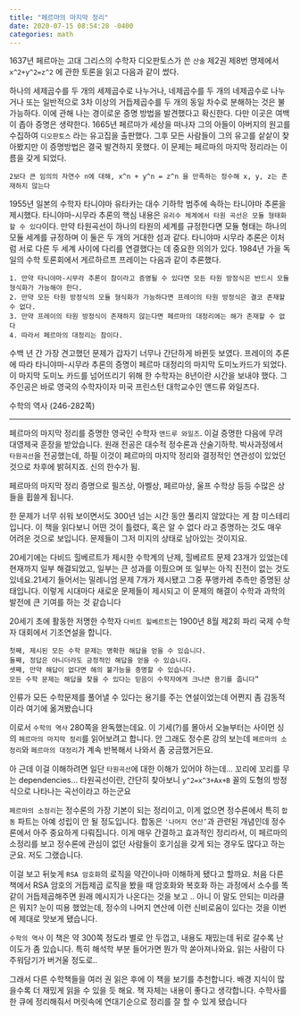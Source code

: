 ```yaml
---
title: "페르마의 마지막 정리"
date: 2020-07-15 08:54:28 -0400
categories: math
---
```



1637년 페르마는 고대 그리스의 수학자 디오판토스가 쓴 `산술` 제2권 제8번 명제에서 `x^2+y^2=z^2` 에 관한 토론을 읽고 다음과 같이 썼다.

하나의 세제곱수를 두 개의 세제곱수로 나누거나, 네제곱수를 두 개의 네제곱수로 나누거나 또는 일반적으로 3차 이상의 거듭제곱수를 두 개의 동일 차수로 분해하는 것은 불가능하다. 이에 관해 나는 경이로운 증명 방법을 발견했다고 확신한다. 다만 이곳은 여백이 좁아 증명은 생략한다.
1665년 페르마가 세상을 떠나자 그의 아들이 아버지의 원고를 수집하여 `디오판토스` 라는 유고집을 출판했다. 그후 모든 사람들이 그의 유고를 샅샅이 찾아봤지만 이 증명방법은 결국 발견하지 못했다. 이 문제는 페르마의 마지막 정리라는 이름을 갖게 되었다.

```2보다 큰 임의의 자연수 n에 대해, x^n + y^n = z^n 을 만족하는 정수해 x, y, z는 존재하지 않는다```

1955년 일본의 수학자 타니야마 유타카는 대수 기하학 범주에 속하는 타니야마 추론을 제시했다. 타니야마-시무라 추론의 핵심 내용은 `유리수 체계에서 타원 곡선은 모듈 형태화할 수 있다`이다. 
만약 타원곡선이 하나의 타원의 세계를 규정한다면 모듈 형태는 하나의 모듈 세계를 규정하며 이 둘은 두 개의 거대한 섬과 같다. 타니야마 시무라 추론은 이처럼 서로 다른 두 세계 사이에 다리를 연결했다는 데 중요한 의의가 있다.
1984년 가을 독일의 수학 토론회에서 게르하르프 프레이는 다음과 같이 추론했다.

```
1. 만약 타니야마-시무라 추론이 참이라고 증명될 수 있다면 모든 타원 방정식은 반드시 모듈 형식화가 가능해야 한다.
2. 만약 모든 타원 방정식의 모듈 형식화가 가능하다면 프레이의 타원 방정식은 결코 존재할 수 없다.
3. 만약 프레이의 타원 방정식이 존재하지 않는다면 페르마의 대정리에는 해가 존재할 수 없다
4. 따라서 페르마의 대정리는 참이다.
```

수백 년 간 가장 견고했던 문제가 갑자기 너무나 간단하게 바뀐듯 보였다. 프레이의 추론에 따라 타니야마-시무라 추론의 증명이 페르마 대정리의 마지막 도미노카드가 되었다.
이 마지막 도미노 카드를 넘어뜨리기 위해 한 수학자는 8년이란 시간을 보내야 했다. 그 주인공은 바로 영국의 수학자이자 미국 프린스턴 대학교수인 앤드류 와일즈다.


수학의 역사 (246-282쪽)

------------------------


페르마의 마지막 정리를 증명한 영국인 수학자 `앤드루 와일즈`. 
이걸 증명한 다음에 무려 대영제국 훈장을 받았습니다. 원래 전공은 대수적 정수론과 산술기하학. 박사과정에서 `타원곡선`을 전공했는데, 하필 이것이 페르마의 마지막 정리와 결정적인 연관성이 있었던 것으로 차후에 밝혀지죠. 신의 한수가 됨.

페르마의 마지막 정리 증명으로 필즈상, 아벨상, 페르마상, 울프 수학상 등등 수많은 상들을 휩쓸게 됩니다.

한 문제가 너무 쉬워 보이면서도 300년 넘는 시간 동안 풀리지 않았다는 게 참 미스테리입니다. 이 책을 읽다보니 어떤 것이 틀렸다, 혹은 알 수 없다 라고 증명하는 것도 매우 어려운 것으로 보입니다. 문제들이 그저 미지의 상태로 남아있는 것이지요.

20세기에는 다비드 힐베르트가 제시한 수학계의 난제, 힐베르트 문제 23개가 있었는데 현재까지 일부 해결되었고, 일부는 큰 성과를 이뤘으며 또 일부는 아직 진전이 없는 것도 있네요.21세기 들어서는 밀레니엄 문제 7개가 제시됐고 그중 푸앵카레 추측만 증명된 상태입니다. 이렇게 시대마다 새로운 문제들이 제시되고 이 문제의 해결이 수학과 과학의 발전에 큰 기여를 하는 것 같습니다

20세기 초에 활동한 저명한 수학자 `다비트 힐베르트`는 1900년 8월 제2회 파리 국제 수학자 대회에서 기조연설을 합니다.

```
첫째, 제시된 모든 수학 문제는 명확한 해답을 얻을 수 있습니다.
둘째, 정답은 아니더라도 긍정적인 해답을 얻을 수 있습니다.
셋째, 만약 해답이 없다면 해의 불가능을 증명할 수 있습니다.
모든 수학 문제는 해답을 찾을 수 있다는 믿음이 수학자에게 크나큰 용기를 줍니다”
```

인류가 모든 수학문제를 풀어낼 수 있다는 용기를 주는 연설이었는데 어쩐지 좀 감동적이라 여기에 옮겨봤습니다


이로서 `수학의 역사` 280쪽을 완독했는데요. 이 기세(?)를 몰아서 오늘부터는 사이먼 싱의 `페르마의 마지막 정리`를 읽어보려고 합니다. 
안 그래도 정수론 강의 보는데 `페르마의 소정리`와 `페르마의 대정리`가 계속 반복해서 나와서 좀 궁금했거든요.

아 근데 이걸 이해하려면 일단 `타원곡선`에 대한 이해가 있어야 하는데… 꼬리에 꼬리를 무는 dependencies…
타원곡선이란, 간단히 찾아보니 `y^2=x^3+Ax+B` 꼴의 도형의 방정식으로 나타나는 곡선이라고 하는군요

`페르마의 소정리`는 정수론의 가장 기본이 되는 정리이고, 이게 없으면 정수론에서 특히 `합동` 파트는 아예 성립이 안 될 정도입니다. 합동은 `'나머지 연산’`과 관련된 개념인데 정수론에서 아주 중요하게 다뤄집니다. 
이게 매우 간결하고 효과적인 정리라서, 이 페르마의 소정리를 보고 정수론에 관심이 없던 사람들이 호기심을 갖게 되는 경우도 많다고 하는군요. 저도 그랬습니다. 

이걸 보고 뒤늦게 `RSA 암호화`의 로직을 약간이나마 이해하게 됐다고 할까요. 
처음 다른 책에서 RSA 암호의 거듭제곱 로직을 봤을 때 암호화와 복호화 하는 과정에서 소수를 똑같이 거듭제곱해주면 원래 메시지가 나온다는 것을 보고 .. 
아니 이 말도 안되는 미라클은 뭐지? 눈이 띠용 했었는데, 정수의 나머지 연산에 이런 신비로움이 있다는 것을 이번에 제대로 맛보게 됐습니다.

`수학의 역사` 이 책은 약 300쪽 정도라 별로 안 두껍고, 내용도 재밌는데 뒤로 갈수록 난이도가 좀 있습니다. 특히 해석학 부분 들어가면 뭔가 막 쏟아져나와요. 
읽는 사람이 다 주워담기가 버거울 정도로..

그래서 다른 수학책들을 여러 권 읽은 후에 이 책을 보기를 추천합니다. 배경 지식이 많을수록 더 재밌게 읽을 수 있을 듯 해요. 
책 자체는 내용이 좋다고 생각합니다. 수학사를 한 큐에 정리해줘서 머릿속에 연대기순으로 정리를 잘 할 수 있게 됐습니다